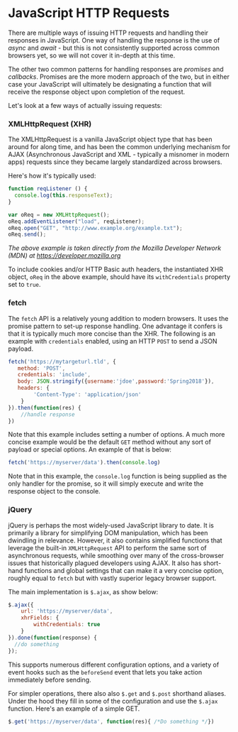# JavaScript HTTP Requests

There are multiple ways of issuing HTTP requests and handling their responses in JavaScript. One way of handling the response is the use of _async_ and _await_ - but this is not consistently supported across common browsers yet, so we will not cover it in-depth at this time.

The other two common patterns for handling responses are _promises_ and _callbacks_. Promises are the more modern approach of the two, but in either case your JavaScript will ultimately be designating a function that will receive the response object upon completion of the request.

Let's look at a few ways of actually issuing requests:

### XMLHttpRequest (XHR)

The XMLHttpRequest is a vanilla JavaScript object type that has been around for along time, and has been the common underlying mechanism for AJAX (Asynchronous JavaScript and XML - typically a misnomer in modern apps) requests since they became largely standardized across browsers.

Here's how it's typically used:

```javascript
function reqListener () {
  console.log(this.responseText);
}

var oReq = new XMLHttpRequest();
oReq.addEventListener("load", reqListener);
oReq.open("GET", "http://www.example.org/example.txt");
oReq.send();

```

*The above example is taken directly from the Mozilla Developer Network (MDN) at https://developer.mozilla.org*

To include cookies and/or HTTP Basic auth headers, the instantiated XHR object, `oReq` in the above example, should have its `withCredentials` property set to `true`.

### fetch

The `fetch` API is a relatively young addition to modern browsers. It uses the promise pattern to set-up response handling. One advantage it confers is that it is typically much more concise than the XHR. The following is an example with `credentials` enabled, using an HTTP `POST` to send a JSON payload.

```javascript
fetch('https://mytargeturl.tld', {
   method: 'POST',
   credentials: 'include',
   body: JSON.stringify({username:'jdoe',password:'Spring2018'}),
   headers: {
        'Content-Type': 'application/json'
    }
}).then(function(res) {
    //handle response
})
```

Note that this example includes setting a number of options. A much more concise example would be the default `GET` method without any sort of payload or special options. An example of that is below:

```javascript
fetch('https://myserver/data').then(console.log)
```

Note that in this example, the `console.log` function is being supplied as the only handler for the promise, so it will simply execute and write the response object to the console.

### jQuery

jQuery is perhaps the most widely-used JavaScript library to date. It is primarily a library for simplifying DOM manipulation, which has been dwindling in relevance.  However, it also contains simplified functions that leverage the built-in `XMLHttpRequest` API to perform the same sort of asynchronous requests, while smoothing over many of the cross-browser issues that historically plagued developers using AJAX. It also has short-hand functions and global settings that can make it a very concise option, roughly equal to `fetch` but with vastly superior legacy browser support.

The main implementation is `$.ajax`, as show below:

```javascript
$.ajax({
    url: 'https://myserver/data',
    xhrFields: {
        withCredentials: true
    }
}).done(function(response) {
  //do something  
});
```

This supports numerous different configuration options, and a variety of event hooks such as the `beforeSend` event that lets you take action immediately before sending.

For simpler operations, there also also `$.get` and `$.post` shorthand aliases. Under the hood they fill in some of the configuration and use the `$.ajax` function. Here's an example of a simple GET.

```javascript
$.get('https://myserver/data', function(res){ /*Do something */})
```

